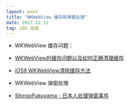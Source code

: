 ```yaml
---
layout: post
title: "WKWebView 缓存和弹窗处理"
date: 2017.12.12
tag: iOS 总结 
---
```




- WKWebView 缓存问题：
 - [WKWebView的缓存问题以及如何正确清理缓存](http://blog.csdn.net/Deft_MKJing/article/details/78548162)
 
 - [iOS9 WKWebView清除缓存方法](http://blog.csdn.net/txz_gray/article/details/58587316)
- WKWebView 弹窗处理
 - [ShingoFukuyama - 日本人处理弹窗事件](http://qiita.com/ShingoFukuyama/items/5d97e6c62e3813d1ae98)

